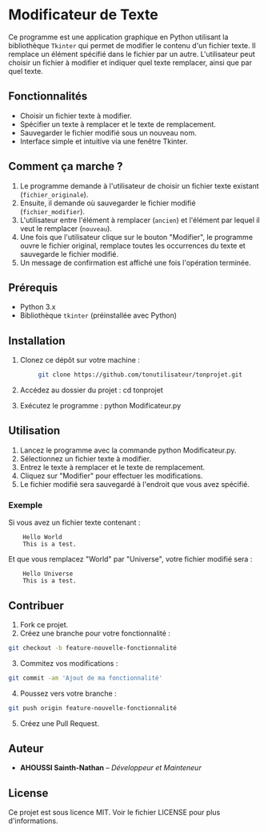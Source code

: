 # Modificateur de Texte

Ce programme est une application graphique en Python utilisant la bibliothèque `Tkinter` qui permet de modifier le contenu d'un fichier texte. Il remplace un élément spécifié dans le fichier par un autre. L'utilisateur peut choisir un fichier à modifier et indiquer quel texte remplacer, ainsi que par quel texte.

## Fonctionnalités

- Choisir un fichier texte à modifier.
- Spécifier un texte à remplacer et le texte de remplacement.
- Sauvegarder le fichier modifié sous un nouveau nom.
- Interface simple et intuitive via une fenêtre Tkinter.

## Comment ça marche ?

1. Le programme demande à l'utilisateur de choisir un fichier texte existant (`fichier_originale`).
2. Ensuite, il demande où sauvegarder le fichier modifié (`fichier_modifier`).
3. L'utilisateur entre l'élément à remplacer (`ancien`) et l'élément par lequel il veut le remplacer (`nouveau`).
4. Une fois que l'utilisateur clique sur le bouton "Modifier", le programme ouvre le fichier original, remplace toutes les occurrences du texte et sauvegarde le fichier modifié.
5. Un message de confirmation est affiché une fois l'opération terminée.

## Prérequis

- Python 3.x
- Bibliothèque `tkinter` (préinstallée avec Python)

## Installation

1. Clonez ce dépôt sur votre machine :
   ```bash
        git clone https://github.com/tonutilisateur/tonprojet.git
   ```

2. Accédez au dossier du projet :
    cd tonprojet

3. Exécutez le programme :
    python Modificateur.py

## Utilisation

1. Lancez le programme avec la commande python Modificateur.py.
2. Sélectionnez un fichier texte à modifier.
3. Entrez le texte à remplacer et le texte de remplacement.
4. Cliquez sur "Modifier" pour effectuer les modifications.
5. Le fichier modifié sera sauvegardé à l'endroit que vous avez spécifié.


### Exemple 

Si vous avez un fichier texte contenant :
```
    Hello World
    This is a test.
```

Et que vous remplacez "World" par "Universe", votre fichier modifié sera :
```
    Hello Universe
    This is a test.
```

## Contribuer 

1. Fork ce projet.
2. Créez une branche pour votre fonctionnalité : 
```bash
git checkout -b feature-nouvelle-fonctionnalité
```
3. Commitez vos modifications :
```bash
git commit -am 'Ajout de ma fonctionnalité'
```
4. Poussez vers votre branche :
```bash
git push origin feature-nouvelle-fonctionnalité
```
5. Créez une Pull Request.

## Auteur

- **AHOUSSI Sainth-Nathan** – *Développeur et Mainteneur*

## License
Ce projet est sous licence MIT. Voir le fichier LICENSE pour plus d'informations.
